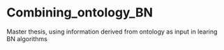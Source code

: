 # Combining_ontology_BN
Master thesis, using information derived from ontology as input in learing BN algorithms 
